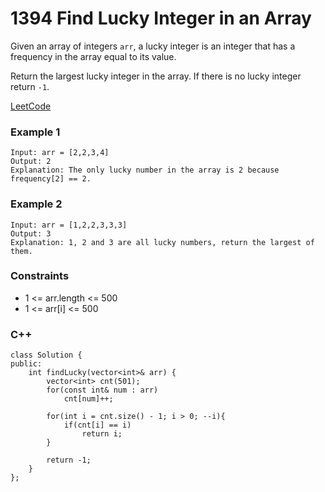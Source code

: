# 1394 Find Lucky Integer in an Array

Given an array of integers `arr`, a lucky integer is an integer that has a frequency in the array equal to its value.

Return the largest lucky integer in the array. If there is no lucky integer return `-1`.

[LeetCode](https://leetcode.cn/problems/find-lucky-integer-in-an-array/)

### Example 1

```
Input: arr = [2,2,3,4]
Output: 2
Explanation: The only lucky number in the array is 2 because frequency[2] == 2.
```

### Example 2

```
Input: arr = [1,2,2,3,3,3]
Output: 3
Explanation: 1, 2 and 3 are all lucky numbers, return the largest of them.
```
 

### Constraints

* 1 <= arr.length <= 500
* 1 <= arr[i] <= 500

### C++ 

```
class Solution {
public:
    int findLucky(vector<int>& arr) {
        vector<int> cnt(501);
        for(const int& num : arr)
            cnt[num]++;

        for(int i = cnt.size() - 1; i > 0; --i){
            if(cnt[i] == i)
                return i;
        }

        return -1;
    }
};
```
